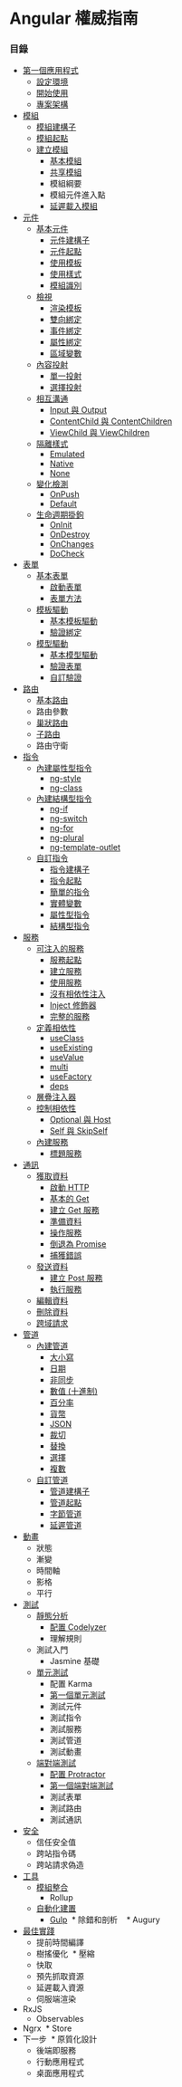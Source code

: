 # Angular 權威指南

### 目錄
* [第一個應用程式](https://github.com/Shyam-Chen/JavaScript-GO/blob/master/professional-angular/first-app.md#第一個應用程式)
  * [設定環境](https://github.com/Shyam-Chen/JavaScript-GO/blob/master/professional-angular/first-app.md#設定環境)
  * [開始使用](https://github.com/Shyam-Chen/JavaScript-GO/blob/master/professional-angular/first-app.md#開始使用)
  * [專案架構](https://github.com/Shyam-Chen/JavaScript-GO/blob/master/professional-angular/first-app.md#專案架構)
* [模組](https://github.com/Shyam-Chen/JavaScript-GO/blob/master/professional-angular/modules.md#模組)
  * [模組建構子](https://github.com/Shyam-Chen/JavaScript-GO/blob/master/professional-angular/modules.md#模組建構子)
  * [模組起點](https://github.com/Shyam-Chen/JavaScript-GO/blob/master/professional-angular/modules.md#模組起點)
  * [建立模組](https://github.com/Shyam-Chen/JavaScript-GO/blob/master/professional-angular/modules.md#建立模組)
    * [基本模組](https://github.com/Shyam-Chen/JavaScript-GO/blob/master/professional-angular/modules.md#基本模組)
    * [共享模組](https://github.com/Shyam-Chen/JavaScript-GO/blob/master/professional-angular/modules.md#共享模組)
    * 模組綱要
    * 模組元件進入點
    * [延遲載入模組](https://github.com/Shyam-Chen/JavaScript-GO/blob/master/professional-angular/modules.md#延遲載入模組)
* [元件](https://github.com/Shyam-Chen/JavaScript-GO/blob/master/professional-angular/components.md#元件)
  * [基本元件](https://github.com/Shyam-Chen/JavaScript-GO/blob/master/professional-angular/components.md#基本元件)
    * [元件建構子](https://github.com/Shyam-Chen/JavaScript-GO/blob/master/professional-angular/components.md#元件建構子)
    * [元件起點](https://github.com/Shyam-Chen/JavaScript-GO/blob/master/professional-angular/components.md#元件起點)
    * [使用模板](https://github.com/Shyam-Chen/JavaScript-GO/blob/master/professional-angular/components.md#使用模板)
    * [使用樣式](https://github.com/Shyam-Chen/JavaScript-GO/blob/master/professional-angular/components.md#使用樣式)
    * [模組識別](https://github.com/Shyam-Chen/JavaScript-GO/blob/master/professional-angular/components.md#模組識別)
  * [檢視](https://github.com/Shyam-Chen/JavaScript-GO/blob/master/professional-angular/components.md#檢視)
    * [渲染模板](https://github.com/Shyam-Chen/JavaScript-GO/blob/master/professional-angular/components.md#渲染模板)
    * [雙向綁定](https://github.com/Shyam-Chen/JavaScript-GO/blob/master/professional-angular/components.md#雙向綁定)
    * [事件綁定](https://github.com/Shyam-Chen/JavaScript-GO/blob/master/professional-angular/components.md#事件綁定)
    * [屬性綁定](https://github.com/Shyam-Chen/JavaScript-GO/blob/master/professional-angular/components.md#屬性綁定)
    * [區域變數](https://github.com/Shyam-Chen/JavaScript-GO/blob/master/professional-angular/components.md#區域變數)
  * [內容投射](https://github.com/Shyam-Chen/JavaScript-GO/blob/master/professional-angular/components.md#內容投射)
    * [單一投射](https://github.com/Shyam-Chen/JavaScript-GO/blob/master/professional-angular/components.md#單一投射)
    * [選擇投射](https://github.com/Shyam-Chen/JavaScript-GO/blob/master/professional-angular/components.md#選擇投射)
  * [相互溝通](https://github.com/Shyam-Chen/JavaScript-GO/blob/master/professional-angular/components.md#相互溝通)
    * [Input 與 Output](#input-與-output)
    * [ContentChild 與 ContentChildren](#contentchild-與-contentchildren)
    * [ViewChild 與 ViewChildren](#viewchild-與-viewchildren)
  * [隔離樣式](#隔離樣式)
    * [Emulated](#emulated)
    * [Native](#native)
    * [None](#none)
  * [變化檢測](#變化檢測)
    * [OnPush](#onpush)
    * [Default](#default)
  * [生命週期掛鉤](#生命週期掛鉤)
    * [OnInit](#oninit)
    * [OnDestroy](#ondestroy)
    * [OnChanges](#onchanges)
    * [DoCheck](#docheck)
* [表單](#表單)
  * [基本表單](#基本表單)
    * [啟動表單](#啟動表單)
    * [表單方法](#表單方法)
  * [模板驅動](#模板驅動)
    * [基本模板驅動](#基本模板驅動)
    * [驗證綁定](#驗證綁定)
  * [模型驅動](#模型驅動)
    * [基本模型驅動](#基本模型驅動)
    * [驗證表單](#驗證表單)
    * [自訂驗證](#自訂驗證)
* [路由](#路由)
  * [基本路由](#基本路由)
  * 路由參數
  * [巢狀路由](#巢狀路由)
  * [子路由](#子路由)
  * 路由守衛
* [指令](#指令)
  * [內建屬性型指令](#內建屬性型指令)
    * [ng-style](#ng-style)
    * [ng-class](#ng-class)
  * [內建結構型指令](#內建結構型指令)
    * [ng-if](#ng-if)
    * [ng-switch](#ng-switch)
    * [ng-for](#ng-for)
    * [ng-plural](#ng-plural)
    * [ng-template-outlet](#ng-template-outlet)
  * [自訂指令](#自訂指令)
    * [指令建構子](#指令建構子)
    * [指令起點](#指令起點)
    * [簡單的指令](#簡單的指令)
    * [實體變數](#實體變數)
    * [屬性型指令](#屬性型指令)
    * [結構型指令](#結構型指令)
* [服務](#服務)
  * [可注入的服務](#可注入的服務)
    * [服務起點](#服務起點)
    * [建立服務](#建立服務)
    * [使用服務](#使用服務)
    * [沒有相依性注入](#沒有相依性注入)
    * [Inject 修飾器](#inject-修飾器)
    * [完整的服務](#完整的服務)
  * [定義相依性](#定義相依性)
    * [useClass](#useclass)
    * [useExisting](#useexisting)
    * [useValue](#usevalue)
    * [multi](#multi)
    * [useFactory](#usefactory)
    * [deps](#deps)
  * [層疊注入器](#層疊注入器)
  * [控制相依性](#控制相依性)
    * [Optional 與 Host](#optional-與-host)
    * [Self 與 SkipSelf](#self-與-skipself)
  * [內建服務](#內建服務)
    * [標題服務](#標題服務)
* [通訊](#通訊)
  * [獲取資料](#獲取資料)
    * [啟動 HTTP](#啟動-http)
    * [基本的 Get](#基本的-get)
    * [建立 Get 服務](#建立-get-服務)
    * [準備資料](#準備資料)
    * [操作服務](#操作服務)
    * [倒退為 Promise](#倒退為-promise)
    * [捕獲錯誤](#捕獲錯誤)
  * [發送資料](#發送資料)
    * [建立 Post 服務](#建立-post-服務)
    * [執行服務](#執行服務)
  * [編輯資料](#編輯資料)
  * [刪除資料](#刪除資料)
  * [跨域請求](#跨域請求)
* [管道](#管道)
  * [內建管道](#內建管道)
    * [大小寫](#大小寫)
    * [日期](#日期)
    * [非同步](#非同步)
    * [數值 (十進制)](#數值-十進制)
    * [百分率](#百分率)
    * [貨幣](#貨幣)
    * [JSON](#json)
    * [裁切](#裁切)
    * [替換](#替換)
    * [選擇](#選擇)
    * [複數](#複數)
  * [自訂管道](#自訂管道)
    * [管道建構子](#管道建構子)
    * [管道起點](#管道起點)
    * [字節管道](#字節管道)
    * [延遲管道](#延遲管道)
* [動畫](#動畫)
  * 狀態
  * 漸變
  * 時間軸
  * 影格
  * 平行
* [測試](#測試)
  * [靜態分析](#靜態分析)
    * [配置 Codelyzer](#配置-codelyzer)
    * 理解規則
  * 測試入門
    * Jasmine 基礎
  * [單元測試](#單元測試)
    * 配置 Karma
    * [第一個單元測試](#第一個單元測試)
    * 測試元件
    * 測試指令
    * 測試服務
    * 測試管道
    * 測試動畫
  * [端對端測試](#端對端測試)
    * [配置 Protractor](#配置-protractor)
    * [第一個端對端測試](#第一個測試)
    * 測試表單
    * 測試路由
    * 測試通訊
* [安全](#安全)
  * 信任安全值
  * 跨站指令碼
  * 跨站請求偽造
* [工具](#工具)
  * [模組整合](#模組整合)
    * Rollup
  * [自動化建置](#自動化建置)
    * [Gulp](#gulp)
  * 除錯和剖析
    * Augury
* [最佳實踐](#最佳實踐)
  * 提前時間編譯
  * 樹搖優化
  * 壓縮
  * 快取
  * 預先抓取資源
  * 延遲載入資源
  * 伺服端渲染
* RxJS
  * Observables
* Ngrx
  * Store
* 下一步
  * 原質化設計
  * 後端即服務
  * 行動應用程式
  * 桌面應用程式

